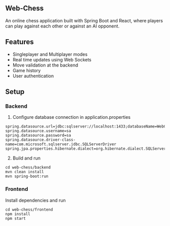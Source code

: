 ## Web-Chess
An online chess application built with Spring Boot and React, where players can play against each other or against an AI opponent.
## Features
- Singleplayer and Multiplayer modes
- Real time updates using Web Sockets
- Move validation at the backend
- Game history
- User authentication
## Setup
### Backend
1. Configure database connection in application.properties
```
spring.datasource.url=jdbc:sqlserver://localhost:1433;databaseName=WebChess;trustServerCertificate=true;
spring.datasource.username=sa
spring.datasource.password=sa
spring.datasource.driver-class-name=com.microsoft.sqlserver.jdbc.SQLServerDriver
spring.jpa.properties.hibernate.dialect=org.hibernate.dialect.SQLServerDialect
```
2. Build and run
```
cd web-chess/backend
mvn clean install
mvn spring-boot:run
```
### Frontend
Install dependencies and run
```
cd web-chess/frontend
npm install
npm start
```
